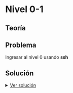 # Nivel 0-1

## Teoría


## Problema

Ingresar al nivel 0  usando **ssh**

## Solución

<details>
<summary><u>Ver solución</u></summary>

El comando ssh tiene la siguiente estructura:

```bash
ssh {usuario}@{servidor} -p {puerto} 
```

- **usuario**: El nombre del usuario al que deseas conectarte.
- **servidor**: Puede ser un nombre de dominio (como una URL) o una dirección IP.
- **puerto**: Es el número del puerto al que el servidor está escuchando conexiones SSH (por defecto, el puerto es 22).

Usando la información proporcionada en este nivel, el comando para conectarse sería:

```bash
ssh bandit0@bandit.labs.overthewire.org -p 2220
```

</details>
